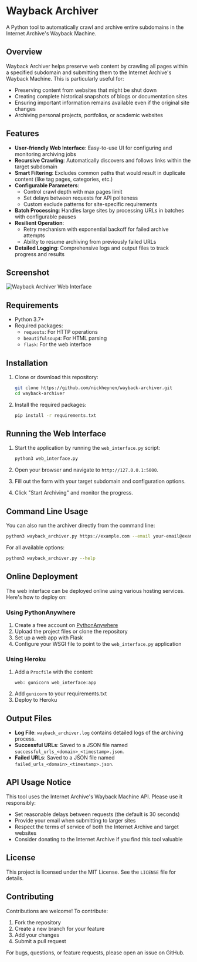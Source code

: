 # Wayback Archiver

A Python tool to automatically crawl and archive entire subdomains in the Internet Archive's Wayback Machine.

## Overview

Wayback Archiver helps preserve web content by crawling all pages within a specified subdomain and submitting them to the Internet Archive's Wayback Machine. This is particularly useful for:

- Preserving content from websites that might be shut down
- Creating complete historical snapshots of blogs or documentation sites
- Ensuring important information remains available even if the original site changes
- Archiving personal projects, portfolios, or academic websites

## Features

- **User-friendly Web Interface**: Easy-to-use UI for configuring and monitoring archiving jobs
- **Recursive Crawling**: Automatically discovers and follows links within the target subdomain
- **Smart Filtering**: Excludes common paths that would result in duplicate content (like tag pages, categories, etc.)
- **Configurable Parameters**:
  - Control crawl depth with max pages limit
  - Set delays between requests for API politeness
  - Custom exclude patterns for site-specific requirements
- **Batch Processing**: Handles large sites by processing URLs in batches with configurable pauses
- **Resilient Operation**:
  - Retry mechanism with exponential backoff for failed archive attempts
  - Ability to resume archiving from previously failed URLs
- **Detailed Logging**: Comprehensive logs and output files to track progress and results

## Screenshot

![Wayback Archiver Web Interface](https://github.com/nickheynen/wayback-archiver/raw/main/screenshots/web_interface.png)

## Requirements

- Python 3.7+
- Required packages:
  - `requests`: For HTTP operations
  - `beautifulsoup4`: For HTML parsing
  - `flask`: For the web interface

## Installation

1. Clone or download this repository:
   ```bash
   git clone https://github.com/nickheynen/wayback-archiver.git
   cd wayback-archiver
   ```

2. Install the required packages:
   ```bash
   pip install -r requirements.txt
   ```

## Running the Web Interface

1. Start the application by running the `web_interface.py` script:
   ```bash
   python3 web_interface.py
   ```

2. Open your browser and navigate to `http://127.0.0.1:5000`.

3. Fill out the form with your target subdomain and configuration options.

4. Click "Start Archiving" and monitor the progress.

## Command Line Usage

You can also run the archiver directly from the command line:

```bash
python3 wayback_archiver.py https://example.com --email your-email@example.com --delay 30 --max-pages 500
```

For all available options:
```bash
python3 wayback_archiver.py --help
```

## Online Deployment

The web interface can be deployed online using various hosting services. Here's how to deploy on:

### Using PythonAnywhere

1. Create a free account on [PythonAnywhere](https://www.pythonanywhere.com/)
2. Upload the project files or clone the repository
3. Set up a web app with Flask
4. Configure your WSGI file to point to the `web_interface.py` application

### Using Heroku

1. Add a `Procfile` with the content:
   ```
   web: gunicorn web_interface:app
   ```
2. Add `gunicorn` to your requirements.txt
3. Deploy to Heroku

## Output Files

- **Log File**: `wayback_archiver.log` contains detailed logs of the archiving process.
- **Successful URLs**: Saved to a JSON file named `successful_urls_<domain>_<timestamp>.json`.
- **Failed URLs**: Saved to a JSON file named `failed_urls_<domain>_<timestamp>.json`.

## API Usage Notice

This tool uses the Internet Archive's Wayback Machine API. Please use it responsibly:

- Set reasonable delays between requests (the default is 30 seconds)
- Provide your email when submitting to larger sites
- Respect the terms of service of both the Internet Archive and target websites
- Consider donating to the Internet Archive if you find this tool valuable

## License

This project is licensed under the MIT License. See the `LICENSE` file for details.

## Contributing

Contributions are welcome! To contribute:

1. Fork the repository
2. Create a new branch for your feature
3. Add your changes
4. Submit a pull request

For bugs, questions, or feature requests, please open an issue on GitHub.